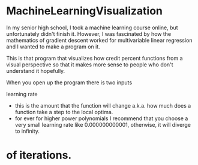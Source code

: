 # MachineLearningVisualization


In my senior high school, I took a machine learning course online, but unfortunately didn't finish it. 
However, I was fascinated by how the mathematics of gradient descent worked for multivariable linear regression and I wanted to make a program on it.

This is that program that visualizes how credit percent functions from a visual perspective so that it makes more sense to people who don't understand it hopefully.


When you open up the program there is two inputs

learning rate
- this is the amount that the function will change a.k.a. how much does a function take a step to the local optima.
- for ever for higher power polynomials I recommend that you choose a very small learning rate like 0.000000000001, otherwise, it will diverge to infinity.

# of iterations.

